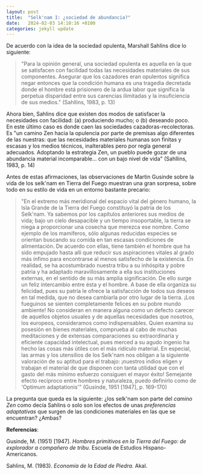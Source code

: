 ```yaml
---
layout: post
title:  "Selk'nam I: ¿sociedad de abundancia?"
date:   2024-02-03 14:10:16 +0100
categories: jekyll update
---
```


De acuerdo con la idea de la sociedad opulenta, Marshall Sahlins dice lo siguiente:

>"Para la opinión general, una sociedad opulenta es aquella en la que se satisfacen con facilidad todas las necesidades materiales de sus componentes. Asegurar que los cazadores eran opulentos significa negar entonces que la condición humana es una tragedia decretada donde el hombre está prisionero de la ardua labor que significa la perpetua disparidad entre sus carencias ilimitadas y la insuficiencia de sus medios." (Sahllins, 1983, p. 13)

Ahora bien, Sahlins dice que existen dos modos de satisfacer la necesidades con facilidad: (a) produciendo mucho; o (b) deseando poco. En este último caso es donde caen las sociedades cazadoras-recolectoras. Es "un camino Zen hacia la opulencia por parte de premisas algo diferentes de las nuestras: que las necesidades materiales humanas son finitas y escasas y los medios técnicos, inalterables pero por regla general adecuados. Adoptando la estrategia Zen, un pueblo puede gozar de una abundancia material incomparable... con un bajo nivel de vida" (Sahllins, 1983, p. 14)

Antes de estas afirmaciones, las observaciones de Martin Gusinde sobre la vida de los selk'nam en Tierra del Fuego muestran una gran sorpresa, sobre todo en su estilo de vida en un entorno bastante precario: 

>"En el extremo más meridional del espacio vital del género humano, la Isla Grande de la Tierra del Fuego constituyó la patria de los Selk'nam. Ya sabemos por los capítulos anteriores sus medios de vida; bajo un cielo desapacible y un tiempo insoportable, la tierra se niega a proporcionar una cosecha que merezca ese nombre. Como ejemplo de los mamíferos, sólo algunas reducidas especies se orientan buscando su comida en tan escasas condiciones de alimentación. De acuerdo con ellas, tiene también el hombre que ha sido empujado hasta allí que reducir sus aspiraciones vitales al grado más ínfimo para encontrarse al menos satisfecho de la existencia. En realidad, se ha acostumbrado nuestra tribu a su inhóspita y pobre patria y ha adaptado maravillosamente a ella sus instituciones externas, en el sentido de su más amplia significación. De ello surge un feliz intercambio entre ésta y el hombre. A base de ella organiza su felicidad, pues su patria le ofrece la satisfacción de todos sus deseos en tal medida, que no desea cambiarla por otro lugar de la tierra. ¡Los fueguinos se sienten completamente felices en su pobre mundo ambiente! No consideran en manera alguna como un defecto carecer de aquellos objetos usuales y de aquellas necesidades que nosotros, los europeos, consideramos como indispensables. Quien examina su posesión en bienes materiales, comprueba al cabo de muchas meditaciones y de extensas comparaciones su extraordinaria y eficiente capacidad intelectual, pues merced a su agudo ingenio ha hecho las cosas más útiles con el más ridículo material. En especial, las armas y los utensilios de los Selk'nam nos obligan a la siguiente valoración de su aptitud para el trabajo: ¡nuestros indios eligen y trabajan el material de que disponen con tanta utilidad que con el gasto del más mínimo esfuerzo consiguen el mayor éxito! Semejante efecto recíproco entre hombres y naturaleza, puedo definirlo como de 'Optimum adaptationis'" (Gusinde, 1951 [1947], p. 169-170)

La pregunta que queda es la siguiente: ¿los selk'nam son parte del *camino Zen* como decía Sahlins o solo son los efectos de unas *preferencias adaptativas* que surgen de las condiciones materiales en las que se encuentran? ¿Ambas?


**Referencias**:

Gusinde, M. (1951) [1947]. *Hombres primitivos en la Tierra del Fuego: de explorador a compañero de tribu*. Escuela de Estudios Hispano-Americanos.

Sahlins, M. (1983). *Economía de la Edad de Piedra*. Akal. 
